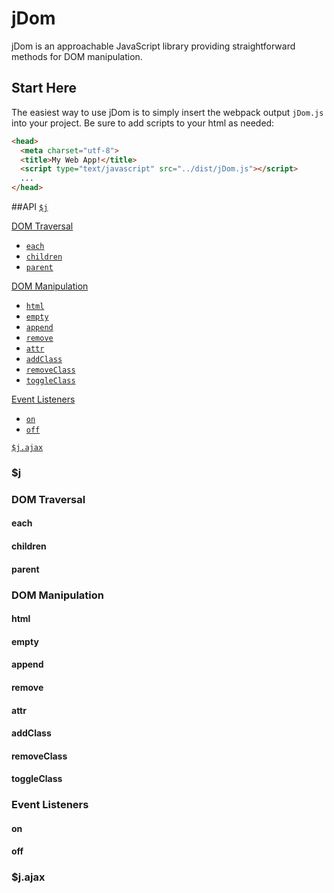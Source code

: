 # jDom

jDom is an approachable JavaScript library providing straightforward methods for DOM manipulation.

## Start Here
The easiest way to use jDom is to simply insert the webpack output `jDom.js` into your project.  Be sure to add scripts to your html as needed:

```html
<head>
  <meta charset="utf-8">
  <title>My Web App!</title>
  <script type="text/javascript" src="../dist/jDom.js"></script>
  ...
</head>
```

##API
[`$j`](#j)  

[DOM Traversal](#dom-traversal)  
  * [`each`](#each)  
  * [`children`](#children)  
  * [`parent`](#parent)  

[DOM Manipulation](#dom-manipulation)  
  * [`html`](#html)  
  * [`empty`](#empty)  
  * [`append`](#append)  
  * [`remove`](#remove)  
  * [`attr`](#attr)  
  * [`addClass`](#addclass)  
  * [`removeClass`](#removeclass)  
  * [`toggleClass`](#toggleclass)  

[Event Listeners](#event-listeners)  
  * [`on`](#on)  
  * [`off`](#off)  

[`$j.ajax`](#ajax)  

### $j

### DOM Traversal

#### each

#### children

#### parent

### DOM Manipulation

#### html

#### empty

#### append

#### remove

#### attr

#### addClass

#### removeClass

#### toggleClass

### Event Listeners

#### on

#### off

### $j.ajax